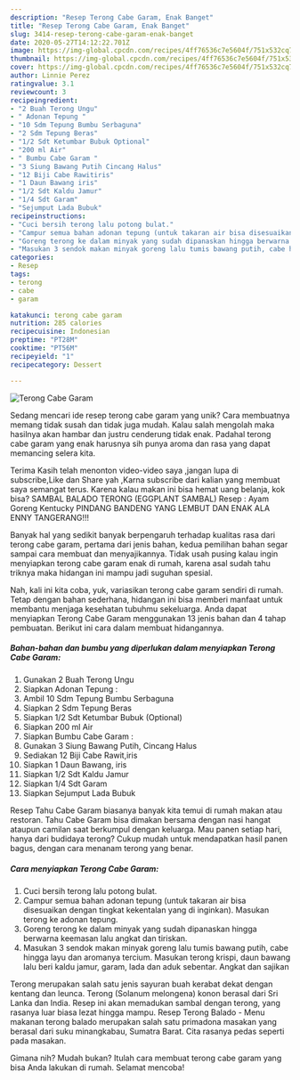 ```yaml
---
description: "Resep Terong Cabe Garam, Enak Banget"
title: "Resep Terong Cabe Garam, Enak Banget"
slug: 3414-resep-terong-cabe-garam-enak-banget
date: 2020-05-27T14:12:22.701Z
image: https://img-global.cpcdn.com/recipes/4ff76536c7e5604f/751x532cq70/terong-cabe-garam-foto-resep-utama.jpg
thumbnail: https://img-global.cpcdn.com/recipes/4ff76536c7e5604f/751x532cq70/terong-cabe-garam-foto-resep-utama.jpg
cover: https://img-global.cpcdn.com/recipes/4ff76536c7e5604f/751x532cq70/terong-cabe-garam-foto-resep-utama.jpg
author: Linnie Perez
ratingvalue: 3.1
reviewcount: 3
recipeingredient:
- "2 Buah Terong Ungu"
- " Adonan Tepung "
- "10 Sdm Tepung Bumbu Serbaguna"
- "2 Sdm Tepung Beras"
- "1/2 Sdt Ketumbar Bubuk Optional"
- "200 ml Air"
- " Bumbu Cabe Garam "
- "3 Siung Bawang Putih Cincang Halus"
- "12 Biji Cabe Rawitiris"
- "1 Daun Bawang iris"
- "1/2 Sdt Kaldu Jamur"
- "1/4 Sdt Garam"
- "Sejumput Lada Bubuk"
recipeinstructions:
- "Cuci bersih terong lalu potong bulat."
- "Campur semua bahan adonan tepung (untuk takaran air bisa disesuaikan dengan tingkat kekentalan yang di inginkan). Masukan terong ke adonan tepung."
- "Goreng terong ke dalam minyak yang sudah dipanaskan hingga berwarna keemasan lalu angkat dan tiriskan."
- "Masukan 3 sendok makan minyak goreng lalu tumis bawang putih, cabe hingga layu dan aromanya tercium. Masukan terong krispi, daun bawang lalu beri kaldu jamur, garam, lada dan aduk sebentar. Angkat dan sajikan"
categories:
- Resep
tags:
- terong
- cabe
- garam

katakunci: terong cabe garam 
nutrition: 285 calories
recipecuisine: Indonesian
preptime: "PT28M"
cooktime: "PT56M"
recipeyield: "1"
recipecategory: Dessert

---
```



![Terong Cabe Garam](https://img-global.cpcdn.com/recipes/4ff76536c7e5604f/751x532cq70/terong-cabe-garam-foto-resep-utama.jpg)

Sedang mencari ide resep terong cabe garam yang unik? Cara membuatnya memang tidak susah dan tidak juga mudah. Kalau salah mengolah maka hasilnya akan hambar dan justru cenderung tidak enak. Padahal terong cabe garam yang enak harusnya sih punya aroma dan rasa yang dapat memancing selera kita.

Terima Kasih telah menonton video-video saya ,jangan lupa di subscribe,Like dan Share yah ,Karna subscribe dari kalian yang membuat saya semangat terus. Karena kalau makan ini bisa hemat uang belanja, kok bisa? SAMBAL BALADO TERONG (EGGPLANT SAMBAL) Resep : Ayam Goreng Kentucky PINDANG BANDENG YANG LEMBUT DAN ENAK ALA ENNY TANGERANG!!!

Banyak hal yang sedikit banyak berpengaruh terhadap kualitas rasa dari terong cabe garam, pertama dari jenis bahan, kedua pemilihan bahan segar sampai cara membuat dan menyajikannya. Tidak usah pusing kalau ingin menyiapkan terong cabe garam enak di rumah, karena asal sudah tahu triknya maka hidangan ini mampu jadi suguhan spesial.


Nah, kali ini kita coba, yuk, variasikan terong cabe garam sendiri di rumah. Tetap dengan bahan sederhana, hidangan ini bisa memberi manfaat untuk membantu menjaga kesehatan tubuhmu sekeluarga. Anda dapat menyiapkan Terong Cabe Garam menggunakan 13 jenis bahan dan 4 tahap pembuatan. Berikut ini cara dalam membuat hidangannya.

<!--inarticleads1-->

##### Bahan-bahan dan bumbu yang diperlukan dalam menyiapkan Terong Cabe Garam:

1. Gunakan 2 Buah Terong Ungu
1. Siapkan  Adonan Tepung :
1. Ambil 10 Sdm Tepung Bumbu Serbaguna
1. Siapkan 2 Sdm Tepung Beras
1. Siapkan 1/2 Sdt Ketumbar Bubuk (Optional)
1. Siapkan 200 ml Air
1. Siapkan  Bumbu Cabe Garam :
1. Gunakan 3 Siung Bawang Putih, Cincang Halus
1. Sediakan 12 Biji Cabe Rawit,iris
1. Siapkan 1 Daun Bawang, iris
1. Siapkan 1/2 Sdt Kaldu Jamur
1. Siapkan 1/4 Sdt Garam
1. Siapkan Sejumput Lada Bubuk


Resep Tahu Cabe Garam biasanya banyak kita temui di rumah makan atau restoran. Tahu Cabe Garam bisa dimakan bersama dengan nasi hangat ataupun camilan saat berkumpul dengan keluarga. Mau panen setiap hari, hanya dari budidaya terong? Cukup mudah untuk mendapatkan hasil panen bagus, dengan cara menanam terong yang benar. 

<!--inarticleads2-->

##### Cara menyiapkan Terong Cabe Garam:

1. Cuci bersih terong lalu potong bulat.
1. Campur semua bahan adonan tepung (untuk takaran air bisa disesuaikan dengan tingkat kekentalan yang di inginkan). Masukan terong ke adonan tepung.
1. Goreng terong ke dalam minyak yang sudah dipanaskan hingga berwarna keemasan lalu angkat dan tiriskan.
1. Masukan 3 sendok makan minyak goreng lalu tumis bawang putih, cabe hingga layu dan aromanya tercium. Masukan terong krispi, daun bawang lalu beri kaldu jamur, garam, lada dan aduk sebentar. Angkat dan sajikan


Terong merupakan salah satu jenis sayuran buah kerabat dekat dengan kentang dan leunca. Terong (Solanum melongena) konon berasal dari Sri Lanka dan India. Resep ini akan memadukan sambal dengan terong, yang rasanya luar biasa lezat hingga mampu. Resep Terong Balado - Menu makanan terong balado merupakan salah satu primadona masakan yang berasal dari suku minangkabau, Sumatra Barat. Cita rasanya pedas seperti pada masakan. 

Gimana nih? Mudah bukan? Itulah cara membuat terong cabe garam yang bisa Anda lakukan di rumah. Selamat mencoba!
